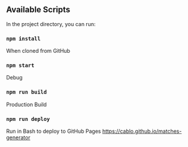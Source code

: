 ## Available Scripts

In the project directory, you can run:

### `npm install`
When cloned from GitHub

### `npm start`
Debug

### `npm run build`
Production Build

### `npm run deploy`
Run in Bash to deploy to GitHub Pages
https://cablo.github.io/matches-generator

